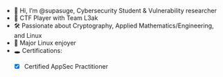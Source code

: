 - 👋 Hi, I’m @supasuge, Cybersecurity Student & Vulnerability researcher
- 🎌 CTF Player with Team L3ak
- 🛠️ Passionate about Cryptography, Applied Mathematics/Engineering, and Linux
- 🐧 Major Linux enjoyer
- 🕳 Certifications:
  - [x] Certified AppSec Practitioner
  



<!---
supasuge/supasuge is a ✨ special ✨ repository because its `README.md` (this file) appears on your GitHub profile.
You can click the Preview link to take a look at your changes.
--->
